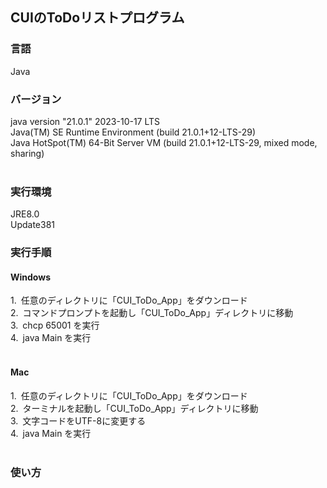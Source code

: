 ## CUIのToDoリストプログラム

### 言語<br>
Java

### バージョン<br>
java version "21.0.1" 2023-10-17 LTS<br>
Java(TM) SE Runtime Environment (build 21.0.1+12-LTS-29)<br>
Java HotSpot(TM) 64-Bit Server VM (build 21.0.1+12-LTS-29, mixed mode, sharing)<br><br>

### 実行環境
JRE8.0<br>
Update381

### 実行手順

#### Windows
1.&ensp;任意のディレクトリに「CUI_ToDo_App」をダウンロード<br>
2.&ensp;コマンドプロンプトを起動し「CUI_ToDo_App」ディレクトリに移動<br>
3.&ensp;chcp 65001 を実行<br>
4.&ensp;java Main を実行<br><br>

#### Mac
1.&ensp;任意のディレクトリに「CUI_ToDo_App」をダウンロード<br>
2.&ensp;ターミナルを起動し「CUI_ToDo_App」ディレクトリに移動<br>
3.&ensp;文字コードをUTF-8に変更する<br>
4.&ensp;java Main を実行<br><br>

### 使い方
